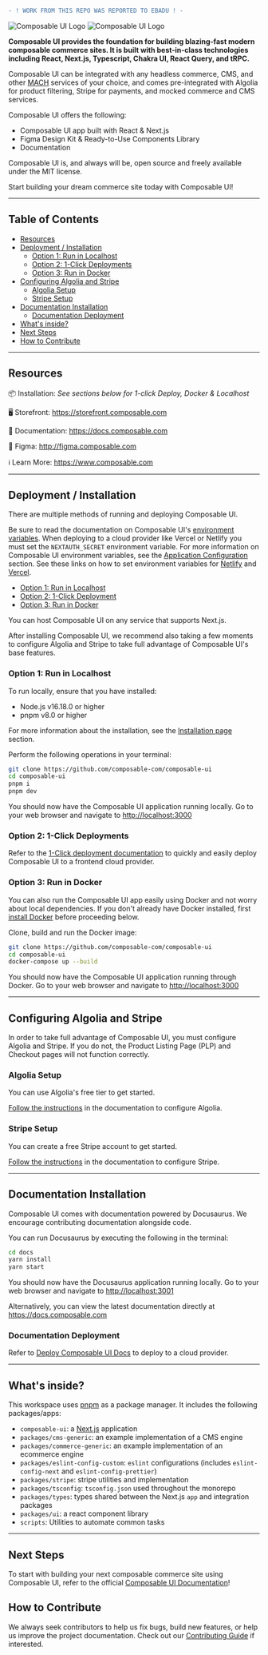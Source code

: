```diff
- ! WORK FROM THIS REPO WAS REPORTED TO EBADU ! -
```


![Composable UI Logo](./docs/static/img/logo-dark.svg#gh-dark-mode-only)
![Composable UI Logo](./docs/static/img/logo.svg#gh-light-mode-only)

**Composable UI provides the foundation for building blazing-fast modern composable commerce sites. It is built with best-in-class technologies including React, Next.js, Typescript, Chakra UI, React Query, and tRPC.**

Composable UI can be integrated with any headless commerce, CMS, and other [MACH](https://machalliance.org/mach-technology) services of your choice, and comes pre-integrated with Algolia for product filtering, Stripe for payments, and mocked commerce and CMS services.

Composable UI offers the following:

- Composable UI app built with React & Next.js
- Figma Design Kit & Ready-to-Use Components Library
- Documentation
<!-- - Storybook -->

Composable UI is, and always will be, open source and freely available under the MIT license.

Start building your dream commerce site today with Composable UI!

---

## Table of Contents <!-- omit in toc -->

- [Resources](#resources)
- [Deployment / Installation](#deployment--installation)
  - [Option 1: Run in Localhost](#option-1-run-in-localhost)
  - [Option 2: 1-Click Deployments](#option-2-1-click-deployments)
  - [Option 3: Run in Docker](#option-3-run-in-docker)
- [Configuring Algolia and Stripe](#configuring-algolia-and-stripe)
  - [Algolia Setup](#algolia-setup)
  - [Stripe Setup](#stripe-setup)
- [Documentation Installation](#documentation-installation)
  - [Documentation Deployment](#documentation-deployment)
- [What's inside?](#whats-inside)
- [Next Steps](#next-steps)
- [How to Contribute](#how-to-contribute)

---

## Resources

📦 Installation: *See sections below for 1-click Deploy, Docker & Localhost*

🖥 Storefront: <https://storefront.composable.com>

📘 Documentation: <https://docs.composable.com>

<!--
📖 Storybook: https://storybook.composable.com
-->
🔆 Figma: <http://figma.composable.com>

ℹ️ Learn More: <https://www.composable.com>

---

## Deployment / Installation

There are multiple methods of running and deploying Composable UI.

Be sure to read the documentation on Composable UI's [environment variables](https://docs.composable.com/docs/essentials/configuration). When deploying to a cloud provider like Vercel or Netlify you must set the `NEXTAUTH_SECRET` environment variable. For more information on Composable UI environment variables, see the [Application Configuration](../essentials/configuration.md) section. See these links on how to set environment variables for [Netlify](https://docs.netlify.com/environment-variables/overview/) and [Vercel](https://vercel.com/docs/concepts/projects/environment-variables).

<!-- no toc -->
  - [Option 1: Run in Localhost](#option-1-run-in-localhost)
  - [Option 2: 1-Click Deployment ](#option-2-1-click-deployments)
  - [Option 3: Run in Docker](#option-3-run-in-docker)

You can host Composable UI on any service that supports Next.js.

After installing Composable UI, we recommend also taking a few moments to configure Algolia and Stripe to take full advantage of Composable UI's base features.

###  Option 1: Run in Localhost

To run locally, ensure that you have installed:

- Node.js v16.18.0 or higher
- pnpm v8.0 or higher

For more information about the installation, see the [Installation page](https://docs.composable.com/docs/getting_started/installation) section.

Perform the following operations in your terminal:

```sh
git clone https://github.com/composable-com/composable-ui
cd composable-ui
pnpm i
pnpm dev
```

You should now have the Composable UI application running locally. Go to your web browser and navigate to <http://localhost:3000>

### Option 2: 1-Click Deployments

Refer to the [1-Click deployment documentation](https://docs.composable.com/docs/build_and_deploy/deploy#deploy-composable-ui) to quickly and easily deploy Composable UI to a frontend cloud provider.


### Option 3: Run in Docker

You can also run the Composable UI app easily using Docker and not worry about local dependencies. If you don't already have Docker installed, first [install Docker](https://docs.docker.com/get-docker/) before proceeding below.

Clone, build and run the Docker image:

```sh
git clone https://github.com/composable-com/composable-ui
cd composable-ui
docker-compose up --build
```

You should now have the Composable UI application running through Docker. Go to your web browser and navigate to <http://localhost:3000>

---

## Configuring Algolia and Stripe

In order to take full advantage of Composable UI, you must configure Algolia and Stripe. If you do not, the Product Listing Page (PLP) and Checkout pages will not function correctly.

### Algolia Setup

You can use Algolia's free tier to get started.

[Follow the instructions](https://docs.composable.com/docs/integrations/search/algolia) in the documentation to configure Algolia.

### Stripe Setup

You can create a free Stripe account to get started.

[Follow the instructions](https://docs.composable.com/docs/integrations/payments/stripe) in the documentation to configure Stripe.

<!--
## Storybook Installation

Storybook is provided with a set of pre-built components to jumpstart your composable commerce project.

You can view the Storybook by running the following in terminal:

```sh
cd composable-ui/storybook
pnpm build
pnpm storybook
```

You should now have the Storybook application running locally. Go to your web browser and navigate to <http://localhost:6006>
-->

---

## Documentation Installation

Composable UI comes with documentation powered by Docusaurus. We encourage contributing documentation alongside code.

You can run Docusaurus by executing the following in the terminal:

```sh
cd docs
yarn install
yarn start
```

You should now have the Docusaurus application running locally. Go to your web browser and navigate to <http://localhost:3001>

Alternatively, you can view the latest documentation directly at <https://docs.composable.com>

### Documentation Deployment

Refer to [Deploy Composable UI Docs](https://docs.composable.com/docs/build_and_deploy/deploy#deploy-composable-ui-docs) to deploy to a cloud provider.

---

## What's inside?

This workspace uses [pnpm](https://pnpm.io/) as a package manager. It includes the following packages/apps:

- `composable-ui`: a [Next.js](https://nextjs.org) application
- `packages/cms-generic`: an example implementation of a CMS engine
- `packages/commerce-generic`: an example implementation of an ecommerce engine
- `packages/eslint-config-custom`: `eslint` configurations (includes `eslint-config-next` and `eslint-config-prettier`)
- `packages/stripe`: stripe utilities and implementation
- `packages/tsconfig`: `tsconfig.json` used throughout the monorepo
- `packages/types`: types shared between the Next.js `app` and integration packages
- `packages/ui`: a react component library
- `scripts`: Utilities to automate common tasks
<!--
- `storybook`: [Storybook.js](https://storybook.js.org) application
-->

---

## Next Steps

To start with building your next composable commerce site using Composable UI, refer to the official [Composable UI Documentation](https://docs.composable.com)!

## How to Contribute

We always seek contributors to help us fix bugs, build new features, or help us improve the project documentation. Check out our [Contributing Guide](/CONTRIBUTING.md) if interested.
